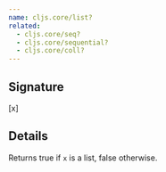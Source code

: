 ```yaml
---
name: cljs.core/list?
related:
  - cljs.core/seq?
  - cljs.core/sequential?
  - cljs.core/coll?
---
```


## Signature
[x]


## Details

Returns true if `x` is a list, false otherwise.
